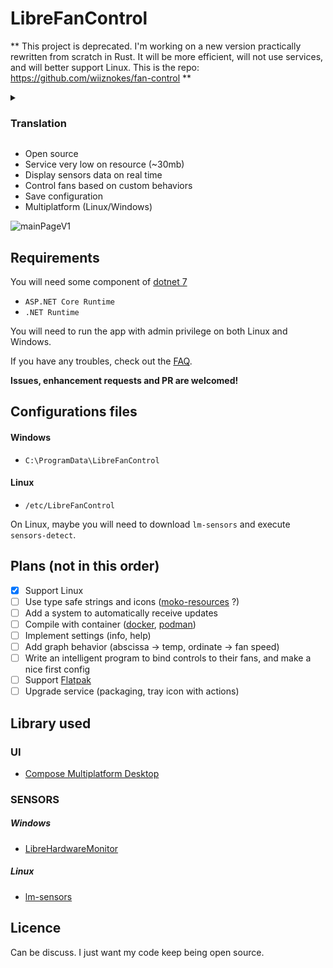 # LibreFanControl

**
This project is deprecated. I'm working on a new version practically rewritten from scratch in Rust.
It will be more efficient, will not use services, and will better support Linux.
This is the repo: https://github.com/wiiznokes/fan-control
**


<details>
<summary><h3>Translation</h3></summary>

- [简体中文](./assets/zh_CN/README_zh-CN.md)

</details>


- Open source
- Service very low on resource (~30mb)
- Display sensors data on real time
- Control fans based on custom behaviors
- Save configuration
- Multiplatform (Linux/Windows)


![mainPageV1](https://github.com/wiiznokes/LibreFanControl/assets/78230769/543af76c-137c-456d-a04e-8ebfed323178)



## Requirements
You will need some component of [dotnet 7](https://dotnet.microsoft.com/en-us/download/dotnet/7.0)

- `ASP.NET Core Runtime`
- `.NET Runtime`

You will need to run the app with admin privilege on both Linux and Windows.

If you have any troubles, check out the [FAQ](./FAQ.md).

**Issues, enhancement requests and PR are welcomed!**


## Configurations files

#### Windows
- `C:\ProgramData\LibreFanControl`
#### Linux
- `/etc/LibreFanControl`

On Linux, maybe you will need to download `lm-sensors` and execute `sensors-detect`.

## Plans (not in this order)

- [x] Support Linux
- [ ] Use type safe strings and icons ([moko-resources](https://github.com/icerockdev/moko-resources) ?)
- [ ] Add a system to automatically receive updates
- [ ] Compile with container ([docker](https://docs.docker.com/), [podman](https://podman.io/))
- [ ] Implement settings (info, help)
- [ ] Add graph behavior (abscissa -> temp, ordinate -> fan speed)
- [ ] Write an intelligent program to bind controls to their fans, and make a nice first config
- [ ] Support [Flatpak](https://docs.flatpak.org/en/latest/first-build.html)
- [ ] Upgrade service (packaging, tray icon with actions)

## Library used

### UI
- [Compose Multiplatform Desktop](https://www.jetbrains.com/lp/compose-mpp/)
### SENSORS
##### Windows
- [LibreHardwareMonitor](https://github.com/LibreHardwareMonitor/LibreHardwareMonitor)
##### Linux
- [lm-sensors](https://github.com/lm-sensors/lm-sensors)


## Licence

Can be discuss. I just want my code keep being open source.
